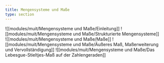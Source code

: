 ```yaml
---
title: Mengensysteme und Maße
type: section
---
```


![[modules/muit/Mengensysteme und Maße/Einleitung]]
![[modules/muit/Mengensysteme und Maße/Strukturierte Mengensysteme]]
![[modules/muit/Mengensysteme und Maße/Maße]]
![[modules/muit/Mengensysteme und Maße/Äußeres Maß, Maßerweiterung und Vervollständigung]]
![[modules/muit/Mengensysteme und Maße/Das Lebesgue-Stieltjes-Maß auf der Zahlengeraden]]